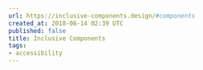 ```yaml
---
url: https://inclusive-components.design/#components
created_at: 2018-06-14 02:39 UTC
published: false
title: Inclusive Components
tags:
- accessibility
---
```



